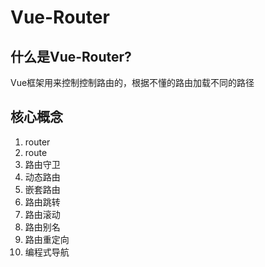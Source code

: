 # Vue-Router

## 什么是Vue-Router?
Vue框架用来控制控制路由的，根据不懂的路由加载不同的路径

## 核心概念
1. router
2. route
3. 路由守卫
4. 动态路由
5. 嵌套路由
6. 路由跳转
7. 路由滚动
8. 路由别名
9. 路由重定向
10. 编程式导航
